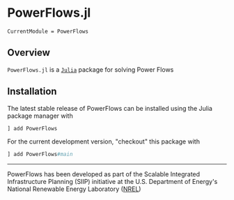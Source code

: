 # PowerFlows.jl

```@meta
CurrentModule = PowerFlows
```

## Overview

`PowerFlows.jl` is a [`Julia`](http://www.julialang.org) package for solving Power Flows

## Installation

The latest stable release of PowerFlows can be installed using the Julia package manager with

```julia
] add PowerFlows
```

For the current development version, "checkout" this package with

```julia
] add PowerFlows#main
```

------------
PowerFlows has been developed as part of the Scalable Integrated Infrastructure Planning
(SIIP) initiative at the U.S. Department of Energy's National Renewable Energy
Laboratory ([NREL](https://www.nrel.gov/))
